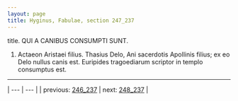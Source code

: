 ```yaml
---
layout: page
title: Hyginus, Fabulae, section 247_237
---
```


title. QUI A CANIBUS CONSUMPTI SUNT.



1. Actaeon Aristaei filius. Thasius Delo, Ani sacerdotis Apollinis filius; ex eo Delo nullus canis est. Euripides tragoediarum scriptor in templo consumptus est.



---

| --- | --- |
| previous: [246_237](../246_237/) | next: [248_237](../248_237/) |
